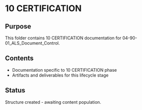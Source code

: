 # 10 CERTIFICATION

## Purpose
This folder contains 10 CERTIFICATION documentation for 04-90-01_ALS_Document_Control.

## Contents
- Documentation specific to 10 CERTIFICATION phase
- Artifacts and deliverables for this lifecycle stage

## Status
Structure created - awaiting content population.
